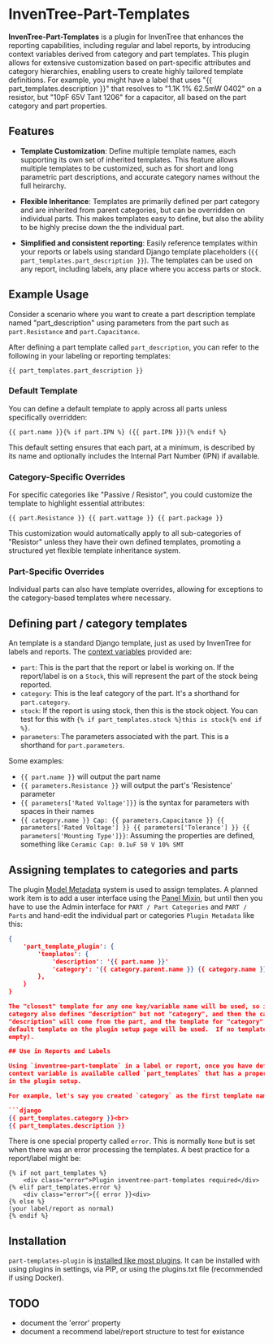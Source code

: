# InvenTree-Part-Templates

**InvenTree-Part-Templates** is a plugin for InvenTree that enhances the reporting capabilities,
including regular and label reports, by introducing context variables derived from category and part
templates. This plugin allows for extensive customization based on part-specific attributes and
category hierarchies, enabling users to create highly tailored template definitions.  For example,
you might have a label that uses "{{ part_templates.description }}" that resolves to "1.1K 1% 62.5mW
0402" on a resistor, but "10pF 65V Tant 1206" for a capacitor, all based on the part category and
part properties.

## Features

- **Template Customization**: Define multiple template names, each supporting its own set of
  inherited templates. This feature allows multiple templates to be customized, such as for short
  and long parametric part descriptions, and accurate category names without the full heirarchy.
  
- **Flexible Inheritance**: Templates are primarily defined per part category and are inherited from
  parent categories, but can be overridden on individual parts.  This makes templates easy to
  define, but also the ability to be highly precise down the the individual part.

- **Simplified and consistent reporting**: Easily reference templates within your reports or labels
  using standard Django template placeholders (`{{ part_templates.part_description }}`). The
  templates can be used on any report, including labels, any place where you access parts or stock.

## Example Usage

Consider a scenario where you want to create a part description template named "part_description"
using parameters from the part such as `part.Resistance` and `part.Capacitance`.

After defining a part template called `part_description`, you can refer to the following in your labeling or reporting templates:

```django
{{ part_templates.part_description }}
```

### Default Template

You can define a default template to apply across all parts unless specifically overridden:

```django
{{ part.name }}{% if part.IPN %} ({{ part.IPN }}){% endif %}
```

This default setting ensures that each part, at a minimum, is described by its name and optionally
includes the Internal Part Number (IPN) if available.

### Category-Specific Overrides

For specific categories like "Passive / Resistor", you could customize the template to highlight essential attributes:

```django
{{ part.Resistance }} {{ part.wattage }} {{ part.package }}
```

This customization would automatically apply to all sub-categories of "Resistor" unless they have their own defined templates, promoting a structured yet flexible template inheritance system.

### Part-Specific Overrides

Individual parts can also have template overrides, allowing for exceptions to the category-based templates where necessary.

## Defining part / category templates

An template is a standard Django template, just as used by InvenTree for labels and reports.  The
[context variables](https://docs.inventree.org/en/stable/report/context_variables/) provided are:

* `part`: This is the part that the report or label is working on.  If the report/label is on a
  `Stock`, this will represent the part of the stock being reported.
* `category`: This is the leaf category of the part.  It's a shorthand for `part.category`.
* `stock`: If the report is using stock, then this is the stock object.  You can test for this with
  `{% if part_templates.stock %}this is stock{% end if %}`.
* `parameters`: The parameters associated with the part.  This is a shorthand for `part.parameters`.

Some examples:

* `{{ part.name }}` will output the part name
* `{{ parameters.Resistance }}` will output the part's 'Resistence' parameter
* `{{ parameters['Rated Voltage']}}` is the syntax for parameters with spaces in their names
* `{{ category.name }} Cap: {{ parameters.Capacitance }} {{ parameters['Rated Voltage'] }} {{
  parameters['Tolerance'] }} {{ parameters['Mounting Type']}}`: Assuming the properties are defined,
  something like `Ceramic Cap: 0.1uF 50 V 10% SMT`


## Assigning templates to categories and parts

The plugin [Model Metadata](https://docs.inventree.org/en/stable/extend/plugins/metadata/) system is
used to assign templates.  A planned work item is to add a user interface using the [Panel
Mixin](https://docs.inventree.org/en/latest/extend/plugins/panel/), but until then you have to use
the Admin interface for `PART / Part Categories` and `PART / Parts` and hand-edit the individual
part or categories `Plugin Metadata` like this:

```json
{
    'part_template_plugin': {
        'templates': {
            'description': '{{ part.name }}'
            'category': '{{ category.parent.name }} {{ category.name }}'
        },
    }
}

The "closest" template for any one key/variable name will be used, so if a part defines "description" but not "category", and the 
category also defines "description" but not "category", and then the category parent defines "category", the template for
"description" will come from the part, and the template for "category" will come from the categories parent.  If no template is found, the
default template on the plugin setup page will be used.  If no templates are used, the resulting value will be empty (no errors, just
empty).

## Use in Reports and Labels

Using `inventree-part-template` in a label or report, once you have defined the part/category templates, is simple: a new
context variable is available called `part_templates` that has a property for each template created, using the name specified
in the plugin setup.  

For example, let's say you created `category` as the first template name, and `description` as the second.  In your report / label, you just refer to them like other context variables:

```django
{{ part_templates.category }}<br>
{{ part_templates.description }}
```

There is one special property called `error`.  This is normally `None` but is set when there was an
error processing the templates.  A best practice for a report/label might be:

```django
{% if not part_templates %}
    <div class="error">Plugin inventree-part-templates required</div>
{% elif part_templates.error %}
    <div class="error">{{ error }}<div>
{% else %}
(your label/report as normal)
{% endif %}
```

## Installation

`part-templates-plugin` is [installed like most
plugins](https://docs.inventree.org/en/latest/extend/plugins/install/#plugin-installation-file-pip).
It can be installed with using plugins in settings, via PIP, or using the plugins.txt file
(recommended if using Docker).

## TODO

* document the 'error' property
* document a recommend label/report structure to test for existance